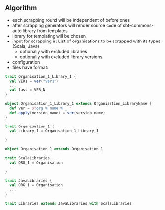 ## Algorithm

* each scrapping round will be independent of before ones
* after scrapping generators will render source code of sbt-commons-auto library from templates
* library for templating will be chosen
* input for scrapping is: List of organisations to be scrapped with its types (Scala, Java)
    * optionally with excluded libraries
    * optionally with excluded library versions
* configuration 
* files have format:
```scala 
trait Organisation_1_Library_1 {
  val VER1 = ver("ver1")
  ... 
  val last = VER_N
}

object Organisation_1_Library_1 extends Organisation_LibraryName {
  def ver = s"org % name % _ "
  def apply(version_name) = ver(version_name)
}

trait Organisation_1 {
  val Library_1 = Organisation_1_Library_1
  
}

object Organisation_1 extends Organisation_1

trait ScalaLibraries 
  val ORG_1 = Organisation
  ...
}

trait JavaLibraries {
  val ORG_1 = Organisation
  ...
}

trait Libraries extends JavaLibraries with ScalaLibraries
```